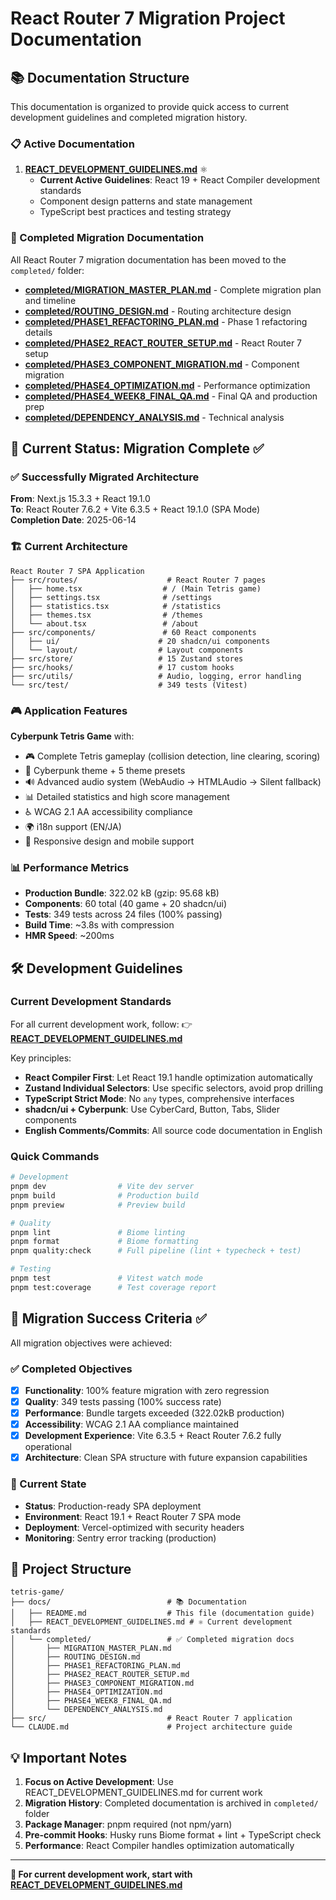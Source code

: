 # React Router 7 Migration Project Documentation

## 📚 Documentation Structure

This documentation is organized to provide quick access to current development guidelines and completed migration history.

### 📋 Active Documentation

1. **[REACT_DEVELOPMENT_GUIDELINES.md](./REACT_DEVELOPMENT_GUIDELINES.md)** ⚛️
   - **Current Active Guidelines**: React 19 + React Compiler development standards
   - Component design patterns and state management
   - TypeScript best practices and testing strategy

### 📁 Completed Migration Documentation

All React Router 7 migration documentation has been moved to the `completed/` folder:

- **[completed/MIGRATION_MASTER_PLAN.md](./completed/MIGRATION_MASTER_PLAN.md)** - Complete migration plan and timeline
- **[completed/ROUTING_DESIGN.md](./completed/ROUTING_DESIGN.md)** - Routing architecture design
- **[completed/PHASE1_REFACTORING_PLAN.md](./completed/PHASE1_REFACTORING_PLAN.md)** - Phase 1 refactoring details
- **[completed/PHASE2_REACT_ROUTER_SETUP.md](./completed/PHASE2_REACT_ROUTER_SETUP.md)** - React Router 7 setup
- **[completed/PHASE3_COMPONENT_MIGRATION.md](./completed/PHASE3_COMPONENT_MIGRATION.md)** - Component migration
- **[completed/PHASE4_OPTIMIZATION.md](./completed/PHASE4_OPTIMIZATION.md)** - Performance optimization
- **[completed/PHASE4_WEEK8_FINAL_QA.md](./completed/PHASE4_WEEK8_FINAL_QA.md)** - Final QA and production prep
- **[completed/DEPENDENCY_ANALYSIS.md](./completed/DEPENDENCY_ANALYSIS.md)** - Technical analysis

## 🎯 Current Status: Migration Complete ✅

### ✅ Successfully Migrated Architecture

**From**: Next.js 15.3.3 + React 19.1.0  
**To**: React Router 7.6.2 + Vite 6.3.5 + React 19.1.0 (SPA Mode)  
**Completion Date**: 2025-06-14

### 🏗️ Current Architecture

```
React Router 7 SPA Application
├── src/routes/                    # React Router 7 pages
│   ├── home.tsx                  # / (Main Tetris game)
│   ├── settings.tsx              # /settings
│   ├── statistics.tsx            # /statistics  
│   ├── themes.tsx                # /themes
│   └── about.tsx                 # /about
├── src/components/               # 60 React components
│   ├── ui/                      # 20 shadcn/ui components
│   └── layout/                  # Layout components
├── src/store/                   # 15 Zustand stores
├── src/hooks/                   # 17 custom hooks
├── src/utils/                   # Audio, logging, error handling
└── src/test/                    # 349 tests (Vitest)
```

### 🎮 Application Features

**Cyberpunk Tetris Game** with:
- 🎮 Complete Tetris gameplay (collision detection, line clearing, scoring)
- 🎨 Cyberpunk theme + 5 theme presets
- 🔊 Advanced audio system (WebAudio → HTMLAudio → Silent fallback)
- 📊 Detailed statistics and high score management
- ♿ WCAG 2.1 AA accessibility compliance
- 🌍 i18n support (EN/JA)
- 📱 Responsive design and mobile support

### 📊 Performance Metrics

- **Production Bundle**: 322.02 kB (gzip: 95.68 kB)
- **Components**: 60 total (40 game + 20 shadcn/ui)
- **Tests**: 349 tests across 24 files (100% passing)
- **Build Time**: ~3.8s with compression
- **HMR Speed**: ~200ms

## 🛠️ Development Guidelines

### Current Development Standards

For all current development work, follow:
👉 **[REACT_DEVELOPMENT_GUIDELINES.md](./REACT_DEVELOPMENT_GUIDELINES.md)**

Key principles:
- **React Compiler First**: Let React 19.1 handle optimization automatically
- **Zustand Individual Selectors**: Use specific selectors, avoid prop drilling
- **TypeScript Strict Mode**: No `any` types, comprehensive interfaces
- **shadcn/ui + Cyberpunk**: Use CyberCard, Button, Tabs, Slider components
- **English Comments/Commits**: All source code documentation in English

### Quick Commands

```bash
# Development
pnpm dev                # Vite dev server
pnpm build              # Production build
pnpm preview            # Preview build

# Quality
pnpm lint               # Biome linting
pnpm format             # Biome formatting
pnpm quality:check      # Full pipeline (lint + typecheck + test)

# Testing
pnpm test               # Vitest watch mode
pnpm test:coverage      # Test coverage report
```

## 🎯 Migration Success Criteria ✅

All migration objectives were achieved:

### ✅ Completed Objectives
- [x] **Functionality**: 100% feature migration with zero regression
- [x] **Quality**: 349 tests passing (100% success rate)
- [x] **Performance**: Bundle targets exceeded (322.02kB production)
- [x] **Accessibility**: WCAG 2.1 AA compliance maintained
- [x] **Development Experience**: Vite 6.3.5 + React Router 7.6.2 fully operational
- [x] **Architecture**: Clean SPA structure with future expansion capabilities

### 🚀 Current State
- **Status**: Production-ready SPA deployment
- **Environment**: React 19.1 + React Router 7 SPA mode
- **Deployment**: Vercel-optimized with security headers
- **Monitoring**: Sentry error tracking (production)

## 📁 Project Structure

```
tetris-game/
├── docs/                          # 📚 Documentation
│   ├── README.md                  # This file (documentation guide)
│   ├── REACT_DEVELOPMENT_GUIDELINES.md # ⚛️ Current development standards
│   └── completed/                 # ✅ Completed migration docs
│       ├── MIGRATION_MASTER_PLAN.md
│       ├── ROUTING_DESIGN.md
│       ├── PHASE1_REFACTORING_PLAN.md
│       ├── PHASE2_REACT_ROUTER_SETUP.md
│       ├── PHASE3_COMPONENT_MIGRATION.md
│       ├── PHASE4_OPTIMIZATION.md
│       ├── PHASE4_WEEK8_FINAL_QA.md
│       └── DEPENDENCY_ANALYSIS.md
├── src/                           # React Router 7 application
└── CLAUDE.md                      # Project architecture guide
```

## 💡 Important Notes

1. **Focus on Active Development**: Use REACT_DEVELOPMENT_GUIDELINES.md for current work
2. **Migration History**: Completed documentation is archived in `completed/` folder
3. **Package Manager**: pnpm required (not npm/yarn)
4. **Pre-commit Hooks**: Husky runs Biome format + lint + TypeScript check
5. **Performance**: React Compiler handles optimization automatically

---

**🎯 For current development work, start with [REACT_DEVELOPMENT_GUIDELINES.md](./REACT_DEVELOPMENT_GUIDELINES.md)**